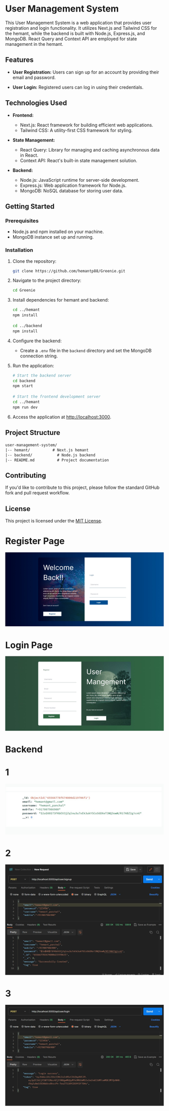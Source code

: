 # User Management System

This User Management System is a web application that provides user registration and login functionality. It utilizes Next.js and Tailwind CSS for the hemant, while the backend is built with Node.js, Express.js, and MongoDB. React Query and Context API are employed for state management in the hemant.

## Features

- **User Registration:** Users can sign up for an account by providing their email and password.

- **User Login:** Registered users can log in using their credentials.

## Technologies Used

- **Frontend:**

  - Next.js: React framework for building efficient web applications.
  - Tailwind CSS: A utility-first CSS framework for styling.

- **State Management:**

  - React Query: Library for managing and caching asynchronous data in React.
  - Context API: React's built-in state management solution.

- **Backend:**
  - Node.js: JavaScript runtime for server-side development.
  - Express.js: Web application framework for Node.js.
  - MongoDB: NoSQL database for storing user data.

## Getting Started

### Prerequisites

- Node.js and npm installed on your machine.
- MongoDB instance set up and running.

### Installation

1. Clone the repository:

   ```bash
   git clone https://github.com/hemantp88/Greenie.git
   ```

2. Navigate to the project directory:

   ```bash
   cd Greenie
   ```

3. Install dependencies for hemant and backend:

   ```bash
   cd ../hemant
   npm install

   cd ../backend
   npm install
   ```

4. Configure the backend:

   - Create a `.env` file in the `backend` directory and set the MongoDB connection string.

5. Run the application:

   ```bash
   # Start the backend server
   cd backend
   npm start

   # Start the frontend development server
   cd ../hemant
   npm run dev
   ```

6. Access the application at [http://localhost:3000](http://localhost:3000).

## Project Structure

```
user-management-system/
|-- hemant/          # Next.js hemant
|-- backend/           # Node.js backend
|-- README.md          # Project documentation
```

## Contributing

If you'd like to contribute to this project, please follow the standard GitHub fork and pull request workflow.

## License

This project is licensed under the [MIT License](LICENSE).
# Register Page
![Alt text](/images/image.png)
# Login Page
![Alt text](/images/image1.png)
# Backend 
# 1
![Alt text](/images/image2.png)
# 2
![Alt text](/images/image3.png)
# 3
![Alt text](/images/image4.png)
<!-- ![Alt text](image5.png) -->
